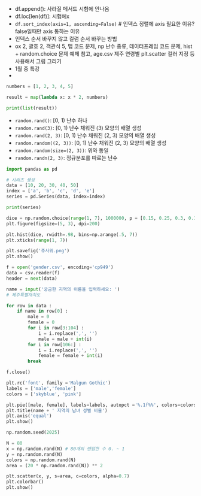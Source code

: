 - df.append(): 사라질 메서드 시험에 안나옴
- df.loc[len(df)]: 시험에x
- `df.sort_index(axis=1, ascending=False)` # 인덱스 정렬에 axis 필요한 이유? false일때만 axis 통하는 이유
- 인덱스 순서 바꾸지 않고 컬럼 순서 바꾸는 방법
- ox 2, 괄호 2, 객관식 5, 맵 코드 문제, np 난수 종류, 데이터프레임 코드 문제, hist + random.choice 문제 예제 참고, age.csv 제주 연령별 plt.scatter 컬러 지정 등 사용해서 그림 그리기
- 1월 중 특강
- 

```python
numbers = [1, 2, 3, 4, 5]

result = map(lambda x: x * 2, numbers)

print(list(result))
```

- `random.rand()`: [0, 1) 난수 하나
- `random.rand(3)`: [0, 1) 난수 채워진 (3) 모양의 배열 생성
- `random.rand(2, 3)`: [0, 1) 난수 채워진 (2, 3) 모양의 배열 생성
- `random.random((2, 3))`: [0, 1) 난수 채워진 (2, 3) 모양의 배열 생성
- `random.random(size=(2, 3))`: 위와 동일
- `random.randn(2, 3)`: 정규분포를 따르는 난수 


```python
import pandas as pd

# 시리즈 생성
data = [10, 20, 30, 40, 50]
index = ['a', 'b', 'c', 'd', 'e']
series = pd.Series(data, index=index)

print(series)
```

```python
dice = np.random.choice(range(1, 7), 1000000, p = [0.15, 0.25, 0.3, 0.1, 0.1, 0.1])
plt.figure(figsize=(5, 3), dpi=200)

plt.hist(dice, rwidth=.98, bins=np.arange(.5, 7))
plt.xticks(range(1, 7))

plt.savefig('주사위.png')
plt.show()
```

```python
f = open('gender.csv', encoding='cp949')
data = csv.reader(f)
header = next(data)

name = input('궁금한 지역의 이름을 입력하세요: ')
# 제주특별자치도

for row in data :
    if name in row[0] :
        male = 0
        female = 0
        for i in row[3:104] :
            i = i.replace(',', '')
            male = male + int(i)
        for i in row[106:] :
            i = i.replace(',', '')
            female = female + int(i)
        break

f.close()

plt.rc('font', family ='Malgun Gothic')
labels = ['male','female']
colors = ['skyblue', 'pink']

plt.pie([male, female], labels=labels, autopct ='%.1f%%', colors=colors, startangle =90)
plt.title(name + ' 지역의 남녀 성별 비율')
plt.axis('equal')
plt.show()
```


```python
np.random.seed(2025)

N = 80
x = np.random.rand(N) # 80개의 랜덤한 수 0. ~ 1
y = np.random.rand(N)
colors = np.random.rand(N)
area = (20 * np.random.rand(N)) ** 2

plt.scatter(x, y, s=area, c=colors, alpha=0.7)
plt.colorbar()
plt.show()
```
